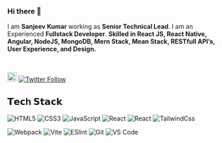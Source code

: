 ### Hi there 👋

I am **Sanjeev Kumar** working as **Senior Technical Lead**. I am an Experienced **Fullstack Developer**. **Skilled in React JS, React Native, Angular, NodeJS, MongoDB, Mern Stack, Mean Stack, RESTfull API’s, User Experience, and Design.**


<br />

<a href="https://www.youtube.com/channel/UCILovaLl2fUPAww1bGJ4sJQ?sub_confirmation=1"><img alt="Youtube" style="height: 21px" title="Youtube"  src="https://img.shields.io/badge/-Subscribe-red?style=for-the-badge&logo=youtube&logoColor=white"/></a>
<a href="https://twitter.com/sanjeevk05989">
![Twitter Follow](https://img.shields.io/twitter/follow/sanjeevk05989_?style=social)
</a>

## 𝗧𝗲𝗰h 𝗦𝘁𝗮𝗰𝗸

![HTML5](https://img.shields.io/badge/-HTML5-%23E44D27?style=flat-square&logo=html5&logoColor=ffffff)
![CSS3](https://img.shields.io/badge/-CSS3-%231572B6?style=flat-square&logo=css3)
![JavaScript](https://img.shields.io/badge/-JavaScript-%23F7DF1C?style=flat-square&logo=javascript&logoColor=000000&labelColor=%23F7DF1C&color=%23FFCE5A)
![React](https://img.shields.io/badge/-React-%23282C34?style=flat-square&logo=react)
![React](https://img.shields.io/badge/-ReactNative-%23282C34?style=flat-square&logo=react)
![TailwindCss](https://img.shields.io/badge/-TailwindCss-%231a202c?style=flat-square&logo=tailwind-css)

![Webpack](https://img.shields.io/badge/-Webpack-%232C3A42?style=flat-square&logo=webpack)
![Vite](https://img.shields.io/badge/-Vite-%23646CFF?style=flat-square&logo=vite&logoColor=ffffff)
![ESlint](https://img.shields.io/badge/-ESLint-%234B32C3?style=flat-square&logo=eslint)
![Git](https://img.shields.io/badge/-Git-%23F05032?style=flat-square&logo=git&logoColor=%23ffffff)
![VS Code](https://img.shields.io/badge/-VSCode-%23007ACC?style=flat-square&logo=visual-studio-code)



<!--
**sanjeevk05989/sanjeevk05989** is a ✨ _special_ ✨ repository because its `README.md` (this file) appears on your GitHub profile.

Here are some ideas to get you started:

- 🔭 I’m currently working on ...
- 🌱 I’m currently learning ...
- 👯 I’m looking to collaborate on ...
- 🤔 I’m looking for help with ...
- 💬 Ask me about ...
- 📫 How to reach me: ...
- 😄 Pronouns: ...
- ⚡ Fun fact: ...
-->
